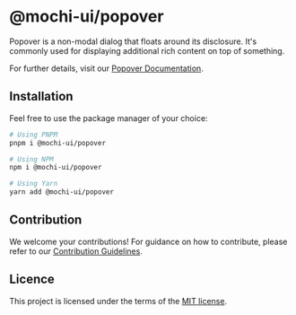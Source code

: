 # @mochi-ui/popover

Popover is a non-modal dialog that floats around its disclosure. It's commonly
used for displaying additional rich content on top of something.

For further details, visit our
[Popover Documentation](https://ds.mochiui.com/?path=/docs/components-popover--docs).

## Installation

Feel free to use the package manager of your choice:

```sh
# Using PNPM
pnpm i @mochi-ui/popover

# Using NPM
npm i @mochi-ui/popover

# Using Yarn
yarn add @mochi-ui/popover
```

## Contribution

We welcome your contributions! For guidance on how to contribute, please refer
to our [Contribution Guidelines](/CONTRIBUTING.md).

## Licence

This project is licensed under the terms of the
[MIT license](https://choosealicense.com/licenses/mit/).
